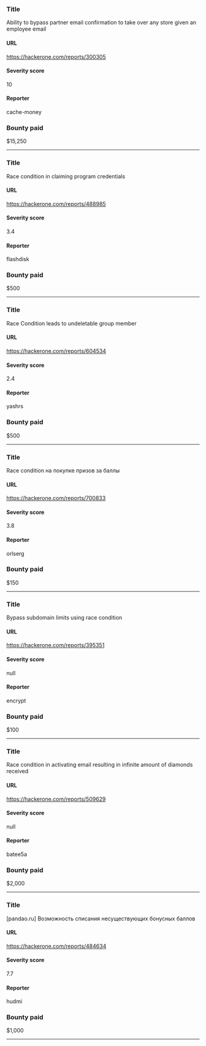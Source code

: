 ### Title
Ability to bypass partner email confirmation to take over any store given an employee email
#### URL 
https://hackerone.com/reports/300305
#### Severity score
10
#### Reporter 
cache-money
### Bounty paid
$15,250


---


### Title
Race condition in claiming program credentials 
#### URL 
https://hackerone.com/reports/488985
#### Severity score
3.4
#### Reporter 
flashdisk
### Bounty paid
$500


---


### Title
Race Condition leads to undeletable group member
#### URL 
https://hackerone.com/reports/604534
#### Severity score
2.4
#### Reporter 
yashrs
### Bounty paid
$500


---


### Title
Race condition на покупке призов за баллы
#### URL 
https://hackerone.com/reports/700833
#### Severity score
3.8
#### Reporter 
orlserg
### Bounty paid
$150


---


### Title
Bypass subdomain limits using race condition
#### URL 
https://hackerone.com/reports/395351
#### Severity score
null
#### Reporter 
encrypt
### Bounty paid
$100


---


### Title
Race condition in activating email resulting in infinite amount of diamonds received
#### URL 
https://hackerone.com/reports/509629
#### Severity score
null
#### Reporter 
batee5a
### Bounty paid
$2,000


---


### Title
[pandao.ru] Возможность списания несуществующих бонусных баллов
#### URL 
https://hackerone.com/reports/484634
#### Severity score
7.7
#### Reporter 
hudmi
### Bounty paid
$1,000


---


